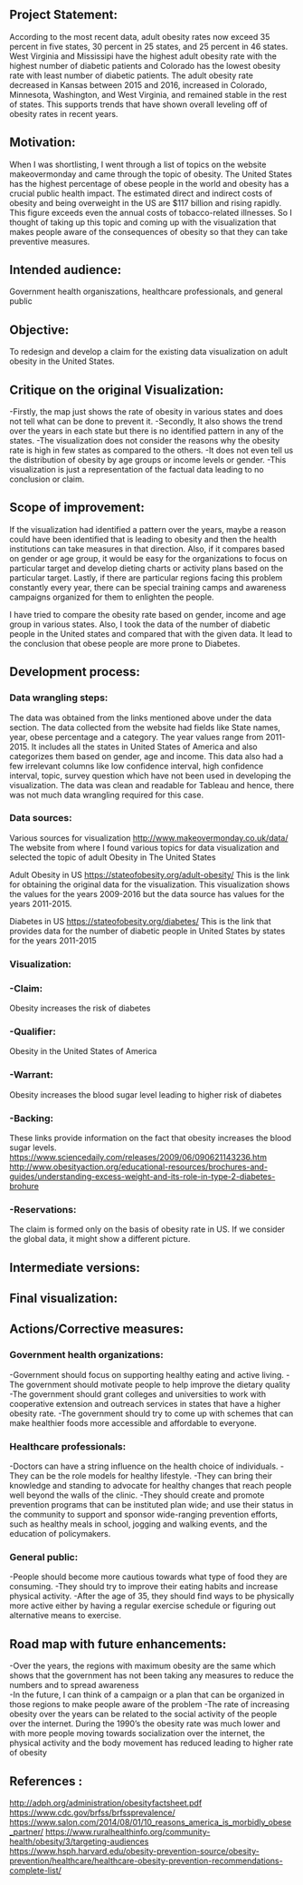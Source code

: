 

## Project Statement:

According to the most recent data, adult obesity rates now exceed 35 percent in five states, 30 percent in 25 states, and 25 percent in 46 states. West Virginia and Mississipi have the highest adult obesity rate with the highest number of diabetic patients and Colorado has the lowest obesity rate with least number of diabetic patients.
The adult obesity rate decreased in Kansas between 2015 and 2016, increased in Colorado, Minnesota, Washington, and West Virginia, and remained stable in the rest of states. This supports trends that have shown overall leveling off of obesity rates in recent years.

## Motivation:
When I was shortlisting, I went through a list of topics on the website makeovermonday and came through the topic of obesity. The United States has the highest percentage of obese people in the world and obesity has a crucial public health impact. The estimated direct and indirect costs of obesity and being overweight in the US are $117 billion and rising rapidly. This figure exceeds even the annual costs of tobacco-related illnesses. So I thought of taking up this topic and coming up with the visualization that makes people aware of the consequences of obesity so that they can take preventive measures.

## Intended audience:
Government health organiszations, healthcare professionals, and general public

## Objective:
To redesign and develop a claim for the existing data visualization on adult obesity in the United States.

## Critique on the original Visualization:

-Firstly, the map just shows the rate of obesity in various states and does not tell what can be done to prevent it.
-Secondly, It also shows the trend over the years in each state but there is no identified pattern in any of the states.
-The visualization does not consider the reasons why the obesity rate is high in few states as compared to the others.
-It does not even tell us the distribution of obesity by age groups or income levels or gender.
-This visualization is just a representation of the factual data leading to no conclusion or claim.

## Scope of improvement:
If the visualization had identified a pattern over the years, maybe a reason could have been identified that is leading to obesity and then the health institutions can take measures in that direction.
Also, if it compares based on gender or age group, it would be easy for the organizations to focus on particular target and develop dieting charts or activity plans based on the particular target.
Lastly, if there are particular regions facing this problem constantly every year, there can be special training camps and awareness campaigns organized for them to enlighten the people.

I have tried to compare the obesity rate based on gender, income and age group in various states. Also, I took the data of the number of diabetic people in the United states and compared that with the given data. It lead to the conclusion that obese people are more prone to Diabetes.


## Development process:


### Data wrangling steps:
The data was obtained from the links mentioned above under the data section. The data collected from the website had fields like State names, year, obese percentage and a category. The year values range from 2011-2015. It includes all the states in United States of America and also categorizes them based on gender, age and income. 
This data also had a few irrelevant columns like low confidence interval, high confidence interval, topic, survey question which have not been used in developing the visualization.
The data was clean and readable for Tableau and hence, there was not much data wrangling required for this case.

### Data sources:
Various sources for visualization
http://www.makeovermonday.co.uk/data/ 
The website from where I found various topics for data visualization and selected the topic of adult Obesity in The United States

Adult Obesity in US
https://stateofobesity.org/adult-obesity/
This is the link for obtaining the original data for the visualization. This visualization shows the values for the years 2009-2016 but the data source has values for the years 2011-2015.

Diabetes in US
https://stateofobesity.org/diabetes/
This is the link that provides data for the number of diabetic people in United States by states for the years 2011-2015


### Visualization:

### -Claim:
Obesity increases the risk of diabetes

### -Qualifier:
Obesity in the United States of America

### -Warrant:
Obesity increases the blood sugar level leading to higher risk of diabetes

### -Backing:
These links provide information on the fact that obesity increases the blood sugar levels.
https://www.sciencedaily.com/releases/2009/06/090621143236.htm
http://www.obesityaction.org/educational-resources/brochures-and-guides/understanding-excess-weight-and-its-role-in-type-2-diabetes-brohure

### -Reservations:
The claim is formed only on the basis of obesity rate in US. If we consider the global data, it might show a different picture. 

## Intermediate versions:

## Final visualization:


## Actions/Corrective measures:
### Government health organizations:
-Government should focus on supporting healthy eating and active living.
-The government should motivate people to help improve the dietary quality
-The government should grant colleges and universities to work with cooperative extension and outreach services in states that have a higher obesity rate.
-The government should try to come up with schemes that can make healthier foods more accessible and affordable to everyone.

### Healthcare professionals:
-Doctors can have a string influence on the health choice of individuals.
-They can be the role models for healthy lifestyle.
-They can bring their knowledge and standing to advocate for healthy changes that reach people well beyond the walls of the clinic.
-They should create and promote prevention programs that can be instituted plan wide; and use their status in the community to support and sponsor wide-ranging prevention efforts, such as healthy meals in school, jogging and walking events, and the education of policymakers.

### General public:
-People should become more cautious towards what type of food they are consuming.
-They should try to improve their eating habits and increase physical activity.
-After the age of 35, they should find ways to be physically more active either by having a regular exercise schedule or figuring out alternative means to exercise.

## Road map with future enhancements:
-Over the years, the regions with maximum obesity are the same which shows that the government has not been taking any measures to reduce the numbers and to spread awareness  
-In the future, I can think of a campaign or a plan that can be organized in those regions to make people aware of the problem
-The rate of increasing obesity over the years can be related to the social activity of the people over the internet. During the 1990’s the obesity rate was much lower and with more people moving towards socialization over the internet, the physical activity and the body movement has reduced leading to higher rate of obesity


## References : 

http://adph.org/administration/obesityfactsheet.pdf
https://www.cdc.gov/brfss/brfssprevalence/
https://www.salon.com/2014/08/01/10_reasons_america_is_morbidly_obese_partner/
https://www.ruralhealthinfo.org/community-health/obesity/3/targeting-audiences
https://www.hsph.harvard.edu/obesity-prevention-source/obesity-prevention/healthcare/healthcare-obesity-prevention-recommendations-complete-list/


 

